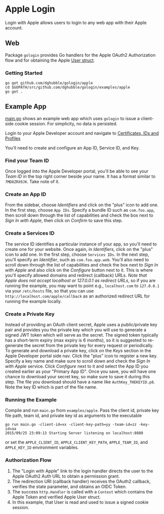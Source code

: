 
# Apple Login

Login with Apple allows users to login to any web app with their Apple account.

## Web

Package `gologin` provides Go handlers for the Apple OAuth2 Authorization flow and for obtaining the Apple [User struct](https://github.com/dghubble/gologin/blob/master/apple/verify.go).

### Getting Started

    go get github.com/dghubble/gologin/apple
    cd $GOPATH/src/github.com/dghubble/gologin/examples/apple
    go get .

## Example App

[main.go](main.go) shows an example web app which uses `gologin` to issue a client-side cookie session. For simplicity, no data is persisted.

Login to your Apple Developer account and navigate to [Certificates, IDs and Profiles](https://developer.apple.com/account/resources/identifiers/list)

You'll need to create and configure an App ID, Service ID, and Key.

### Find your Team ID

Once logged into the Apple Developer portal, you'll be able to see your *Team ID* in the top right corner beside your name. It has a format similar to `7MD8ZRX9JK`. Take note of it.

### Create an App ID

From the sidebar, choose *Identifiers* and click on the "plus" icon to add one. In the first step, choose `App IDs`. Specify a bundle ID such as `com.foo.app`, then scroll down through the list of capabilities and check the box next to *Sign In with Apple*, then click on *Confirm* to save this step.

### Create a Services ID

The service ID identifies a particular instance of your app, so you'll need to create one for your website. Once again, in *Identifiers*, click on the "plus" icon to add one. In the first step, choose `Services IDs`. In the next step, you'll specify an *Identifier*, such as `com.foo.app.web`. You'll also need to scroll down through the list of capabilities and check the box next to *Sign In with Apple* and also click on the *Configure* button next to it. This is where you'll specify allowed domains and redirect (callback) URLs. *Note that Apple does not accept localhost or 127.0.0.1 as redirect URLs*, so if you are running the example, you may want to point e.g., `localhost.com` to `127.0.0.1` via your `/etc/hosts` file, so that you can use `http://localhost.com/apple/callback` as an authorized redirect URL for running the example locally.

### Create a Private Key

Instead of providing an OAuth client secret, Apple uses a public/private key pair and provides you the private key which you will use to generate a signed JWT token which will serve as the secret. The signed token typically has a short-term expiry (max expiry is 6 months), so it is suggested to re-generate the secret from the private key for every request or periodically. To generate and download a private key, click on the *Keys* section in the Apple Developer portal side nav. Click the "plus" icon to register a new key. Specify a key name and make sure to scroll down and check the *Sign In with Apple* service. Click *Configure* next to it and select the App ID you created earlier as your "Primary App ID". Once you save, you will have one chance to download your secret key, so make sure to save it during this step. The file you download should have a name like `AuthKey_THEKEYID.p8`. Note the key ID which is part of the file name.

### Running the Example

Compile and run `main.go` from `examples/apple`. Pass the client id, private key file path, team id, and private key id as arguments to the executable

    go run main.go -client-id=xx -client-key-path=yy -team-id=zz -key-id=aa
    2015/09/25 23:09:13 Starting Server listening on localhost:8080

or set the `APPLE_CLIENT_ID`, `APPLE_CLIENT_KEY_PATH`, `APPLE_TEAM_ID`, and `APPLE_KEY_ID` environment variables.

### Authorization Flow

1. The "Login with Apple" link to the login handler directs the user to the Apple OAuth2 Auth URL to obtain a permission grant.
2. The redirection URI (callback handler) receives the OAuth2 callback, verifies the state parameter, and obtains an OIDC Token.
3. The success `http.Handler` is called with a `Context` which contains the Apple Token and verified Apple User struct.
4. In this example, that User is read and used to issue a signed cookie session.

